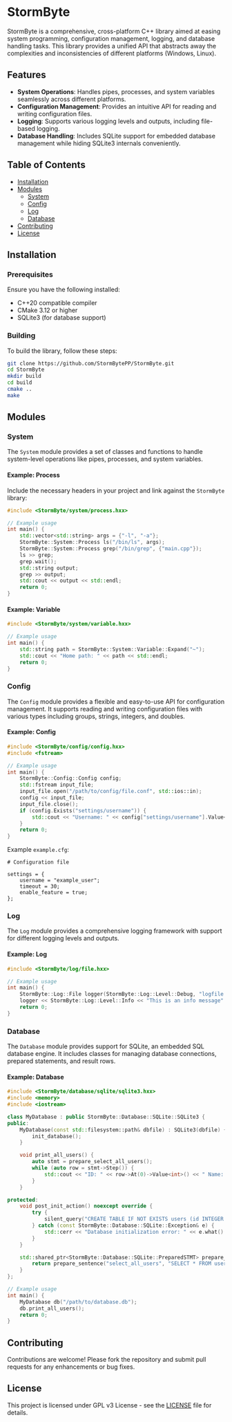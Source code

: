 # StormByte

StormByte is a comprehensive, cross-platform C++ library aimed at easing system programming, configuration management, logging, and database handling tasks. This library provides a unified API that abstracts away the complexities and inconsistencies of different platforms (Windows, Linux).

## Features

- **System Operations**: Handles pipes, processes, and system variables seamlessly across different platforms.
- **Configuration Management**: Provides an intuitive API for reading and writing configuration files.
- **Logging**: Supports various logging levels and outputs, including file-based logging.
- **Database Handling**: Includes SQLite support for embedded database management while hiding SQLite3 internals conveniently.

## Table of Contents

- [Installation](#Installation)
- [Modules](#Modules)
	- [System](#System)
	- [Config](#Config)
	- [Log](#Log)
	- [Database](#Database)
- [Contributing](#Contributing)
- [License](#License)

## Installation

### Prerequisites

Ensure you have the following installed:

- C++20 compatible compiler
- CMake 3.12 or higher
- SQLite3 (for database support)

### Building

To build the library, follow these steps:

```sh
git clone https://github.com/StormBytePP/StormByte.git
cd StormByte
mkdir build
cd build
cmake ..
make
```

## Modules

### System

The `System` module provides a set of classes and functions to handle system-level operations like pipes, processes, and system variables.

#### Example: Process

Include the necessary headers in your project and link against the `StormByte` library:

```cpp
#include <StormByte/system/process.hxx>

// Example usage
int main() {
	std::vector<std::string> args = {"-l", "-a"};
	StormByte::System::Process ls("/bin/ls", args);
	StormByte::System::Process grep("/bin/grep", {"main.cpp"});
	ls >> grep;
	grep.wait();
	std::string output;
	grep >> output;
	std::cout << output << std::endl;
	return 0;
}
```

#### Example: Variable

```cpp
#include <StormByte/system/variable.hxx>

// Example usage
int main() {
	std::string path = StormByte::System::Variable::Expand("~");
	std::cout << "Home path: " << path << std::endl;
	return 0;
}
```

### Config

The `Config` module provides a flexible and easy-to-use API for configuration management. It supports reading and writing configuration files with various types including groups, strings, integers, and doubles.

#### Example: Config

```cpp
#include <StormByte/config/config.hxx>
#include <fstream>

// Example usage
int main() {
	StormByte::Config::Config config;
	std::fstream input_file;
	input_file.open("/path/to/config/file.conf", std::ios::in);
	config << input_file;
	input_file.close();
	if (config.Exists("settings/username")) {
		std::cout << "Username: " << config["settings/username"].Value<std::string>() << std::endl;
	}
	return 0;
}
```

Example `example.cfg`:

```plaintext
# Configuration file

settings = {
	username = "example_user";
	timeout = 30;
	enable_feature = true;
};
```

### Log

The `Log` module provides a comprehensive logging framework with support for different logging levels and outputs.

#### Example: Log

```cpp
#include <StormByte/log/file.hxx>

// Example usage
int main() {
	StormByte::Log::File logger(StormByte::Log::Level::Debug, "logfile.txt");
	logger << StormByte::Log::Level::Info << "This is an info message" << StormByte::Log::endl;
	return 0;
}
```

### Database

The `Database` module provides support for SQLite, an embedded SQL database engine. It includes classes for managing database connections, prepared statements, and result rows.

#### Example: Database

```cpp
#include <StormByte/database/sqlite/sqlite3.hxx>
#include <memory>
#include <iostream>

class MyDatabase : public StormByte::Database::SQLite::SQLite3 {
public:
	MyDatabase(const std::filesystem::path& dbfile) : SQLite3(dbfile) {
		init_database();
	}

	void print_all_users() {
		auto stmt = prepare_select_all_users();
		while (auto row = stmt->Step()) {
			std::cout << "ID: " << row->At(0)->Value<int>() << " Name: " << row->At(1)->Value<std::string>() << std::endl;
		}
	}

protected:
	void post_init_action() noexcept override {
		try {
			silent_query("CREATE TABLE IF NOT EXISTS users (id INTEGER PRIMARY KEY, name TEXT NOT NULL)");
		} catch (const StormByte::Database::SQLite::Exception& e) {
			std::cerr << "Database initialization error: " << e.what() << std::endl;
		}
	}

	std::shared_ptr<StormByte::Database::SQLite::PreparedSTMT> prepare_select_all_users() {
		return prepare_sentence("select_all_users", "SELECT * FROM users");
	}
};

// Example usage
int main() {
	MyDatabase db("/path/to/database.db");
	db.print_all_users();
	return 0;
}
```

## Contributing

Contributions are welcome! Please fork the repository and submit pull requests for any enhancements or bug fixes.

## License

This project is licensed under GPL v3 License - see the [LICENSE](LICENSE) file for details.

